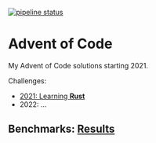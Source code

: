 [![pipeline status](https://gitlab.com/ACSimon33/Advent_of_Code/badges/main/pipeline.svg)](https://gitlab.com/ACSimon33/Advent_of_Code/-/commits/main)

# Advent of Code
My Advent of Code solutions starting 2021.

Challenges:
- [2021: Learning **Rust**](2021)
- 2022: ...

## Benchmarks: [Results](https://acsimon33.github.io/Advent_of_Code/report/index.html)
